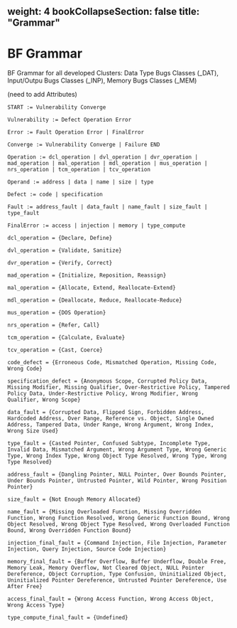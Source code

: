 weight: 4
bookCollapseSection: false
title: "Grammar"
---
# BF Grammar

BF Grammar for all developed Clusters: Data Type Bugs Classes (_DAT), Input/Outpu Bugs Classes (_INP), Memory Bugs Classes (_MEM)

(need to add Attributes)

`START := Vulnerability Converge`

`Vulnerability := Defect Operation Error`

`Error := Fault Operation Error | FinalError`

`Converge := Vulnerability Converge | Failure END`


`Operation := dcl_operation | dvl_operation | dvr_operation | mad_operation | mal_operation | mdl_operation | mus_operation | nrs_operation | tcm_operation | tcv_operation`

`Operand := address | data | name | size | type`


`Defect := code | specification`

`Fault := address_fault | data_fault | name_fault | size_fault | type_fault`

`FinalError := access | injection | memory | type_compute`


`dcl_operation = {Declare, Define}`

`dvl_operation = {Validate, Sanitize}`

`dvr_operation = {Verify, Correct}`

`mad_operation = {Initialize, Reposition, Reassign}`

`mal_operation = {Allocate, Extend, Reallocate-Extend}`

`mdl_operation = {Deallocate, Reduce, Reallocate-Reduce}`

`mus_operation = {DOS Operation}`

`nrs_operation = {Refer, Call}`

`tcm_operation = {Calculate, Evaluate}`

`tcv_operation = {Cast, Coerce}`


`code_defect = {Erroneous Code, Mismatched Operation, Missing Code, Wrong Code}`

`specification_defect = {Anonymous Scope, Corrupted Policy Data, Missing Modifier, Missing Qualifier, Over-Restrictive Policy, Tampered Policy Data, Under-Restrictive Policy, Wrong Modifier, Wrong Qualifier, Wrong Scope}`


`data_fault = {Corrupted Data, Flipped Sign, Forbidden Address, Hardcoded Address, Over Range, Reference vs. Object, Single Owned Address, Tampered Data, Under Range, Wrong Argument, Wrong Index, Wrong Size Used}`

`type_fault = {Casted Pointer, Confused Subtype, Incomplete Type, Invalid Data, Mismatched Argument, Wrong Argument Type, Wrong Generic Type, Wrong Index Type, Wrong Object Type Resolved, Wrong Type, Wrong Type Resolved}`

`address_fault = {Dangling Pointer, NULL Pointer, Over Bounds Pointer, Under Bounds Pointer, Untrusted Pointer, Wild Pointer, Wrong Position Pointer}`

`size_fault = {Not Enough Memory Allocated}`

`name_fault = {Missing Overloaded Function, Missing Overridden Function, Wrong Function Resolved, Wrong Generic Function Bound, Wrong Object Resolved, Wrong Object Type Resolved, Wrong Overloaded Function Bound, Wrong Overridden Function Bound}`


`injection_final_fault = {Command Injection, File Injection, Parameter Injection, Query Injection, Source Code Injection}`

`memory_final_fault = {Buffer Overflow, Buffer Underflow, Double Free, Memory Leak, Memory Overflow, Not Cleared Object, NULL Pointer Dereference, Object Corruption, Type Confusion, Uninitialized Object, Uninitialized Pointer Dereference, Untrusted Pointer Dereference, Use After Free}`

`access_final_fault = {Wrong Access Function, Wrong Access Object, Wrong Access Type}`

`type_compute_final_fault = {Undefined}`
